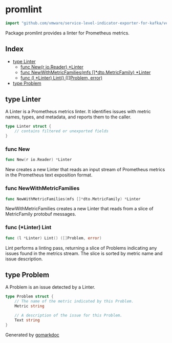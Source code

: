 <!-- Code generated by gomarkdoc. DO NOT EDIT -->

# promlint

```go
import "github.com/vmware/service-level-indicator-exporter-for-kafka/vendor/github.com/prometheus/client_golang/prometheus/testutil/promlint"
```

Package promlint provides a linter for Prometheus metrics.

## Index

- [type Linter](<#type-linter>)
  - [func New(r io.Reader) *Linter](<#func-new>)
  - [func NewWithMetricFamilies(mfs []*dto.MetricFamily) *Linter](<#func-newwithmetricfamilies>)
  - [func (l *Linter) Lint() ([]Problem, error)](<#func-linter-lint>)
- [type Problem](<#type-problem>)


## type Linter

A Linter is a Prometheus metrics linter.  It identifies issues with metric names, types, and metadata, and reports them to the caller.

```go
type Linter struct {
    // contains filtered or unexported fields
}
```

### func New

```go
func New(r io.Reader) *Linter
```

New creates a new Linter that reads an input stream of Prometheus metrics in the Prometheus text exposition format.

### func NewWithMetricFamilies

```go
func NewWithMetricFamilies(mfs []*dto.MetricFamily) *Linter
```

NewWithMetricFamilies creates a new Linter that reads from a slice of MetricFamily protobuf messages.

### func \(\*Linter\) Lint

```go
func (l *Linter) Lint() ([]Problem, error)
```

Lint performs a linting pass, returning a slice of Problems indicating any issues found in the metrics stream. The slice is sorted by metric name and issue description.

## type Problem

A Problem is an issue detected by a Linter.

```go
type Problem struct {
    // The name of the metric indicated by this Problem.
    Metric string

    // A description of the issue for this Problem.
    Text string
}
```



Generated by [gomarkdoc](<https://github.com/princjef/gomarkdoc>)
